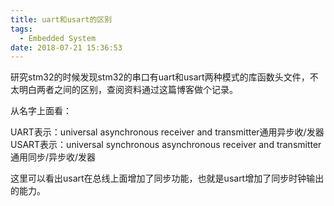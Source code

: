 ```yaml
---
title: uart和usart的区别
tags:
  - Embedded System
date: 2018-07-21 15:36:53
---
```



研究stm32的时候发现stm32的串口有uart和usart两种模式的库函数头文件，不太明白两者之间的区别，查阅资料通过这篇博客做个记录。

从名字上面看：

UART表示：universal asynchronous receiver and transmitter通用异步收/发器
USART表示：universal synchronous asynchronous receiver and transmitter通用同步/异步收/发器

这里可以看出usart在总线上面增加了同步功能，也就是usart增加了同步时钟输出的能力。
